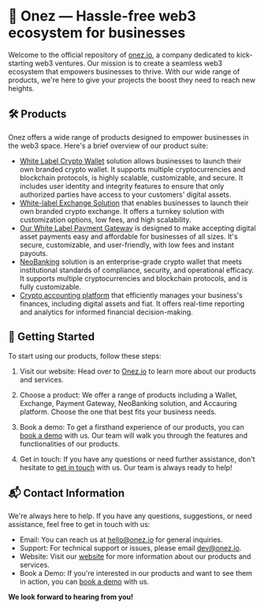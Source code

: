 # 👋 Onez — Hassle-free web3 ecosystem for businesses

Welcome to the official repository of [onez.io](https://onez.io), a company dedicated to kick-starting web3 ventures. Our mission is to create a seamless web3 ecosystem that empowers businesses to thrive. With our wide range of products, we're here to give your projects the boost they need to reach new heights.


## 🛠️ Products
Onez offers a wide range of products designed to empower businesses in the web3 space. Here's a brief overview of our product suite:

- [White Label Crypto Wallet](https://onez.io/products/white-label-crypto-wallet) solution allows businesses to launch their own branded crypto wallet. It supports multiple cryptocurrencies and blockchain protocols, is highly scalable, customizable, and secure. It includes user identity and integrity features to ensure that only authorized parties have access to your customers' digital assets.
- [White-label Exchange Solution](https://onez.io/products/white-label-crypto-exchange) that enables businesses to launch their own branded crypto exchange. It offers a turnkey solution with customization options, low fees, and high scalability.
- [Our White Label Payment Gateway](https://onez.io/products/white-label-solution-crypto-payment-gateway) is designed to make accepting digital asset payments easy and affordable for businesses of all sizes. It's secure, customizable, and user-friendly, with low fees and instant payouts.
- [NeoBanking](https://onez.io/products/enterprise-white-label-crypto-wallet) solution is an enterprise-grade crypto wallet that meets institutional standards of compliance, security, and operational efficacy. It supports multiple cryptocurrencies and blockchain protocols, and is fully customizable.
- [Crypto accounting platform](https://onez.io/products/white-label-crypto-accounting) that efficiently manages your business's finances, including digital assets and fiat. It offers real-time reporting and analytics for informed financial decision-making.


## 🚀 Getting Started

To start using our products, follow these steps:

1. Visit our website: Head over to [Onez.io](https://onez.io) to learn more about our products and services.

2. Choose a product: We offer a range of products including a Wallet, Exchange, Payment Gateway, NeoBanking solution, and Accauring platform. Choose the one that best fits your business needs.

3. Book a demo: To get a firsthand experience of our products, you can [book a demo](https://calendly.com/onez_io/meeting?utm_source=GitHub) with us. Our team will walk you through the features and functionalities of our products.

4. Get in touch: If you have any questions or need further assistance, don't hesitate to [get in touch](https://t.me/onez_sales) with us. Our team is always ready to help!


## 📬 Contact Information

We're always here to help. If you have any questions, suggestions, or need assistance, feel free to get in touch with us:

- Email: You can reach us at [hello@onez.io](mailto:hello@onez.io) for general inquiries.
- Support: For technical support or issues, please email [dev@onez.io](mailto:dev@onez.io).
- Website: Visit our [website](https://onez.io) for more information about our products and services.
- Book a Demo: If you're interested in our products and want to see them in action, you can [book a demo](https://calendly.com/onez_io/meeting?utm_source=GitHub) with us.

**We look forward to hearing from you!**

